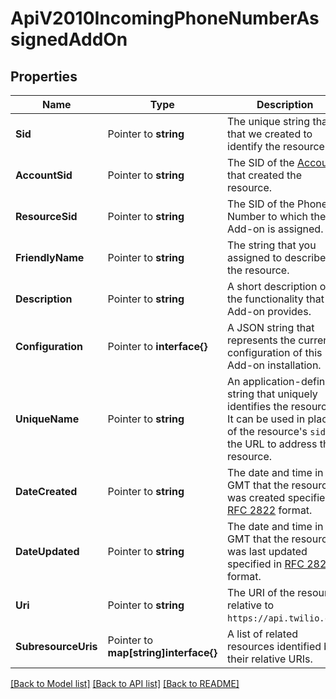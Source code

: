 # ApiV2010IncomingPhoneNumberAssignedAddOn

## Properties

Name | Type | Description | Notes
------------ | ------------- | ------------- | -------------
**Sid** | Pointer to **string** | The unique string that that we created to identify the resource. |
**AccountSid** | Pointer to **string** | The SID of the [Account](https://www.twilio.com/docs/iam/api/account) that created the resource. |
**ResourceSid** | Pointer to **string** | The SID of the Phone Number to which the Add-on is assigned. |
**FriendlyName** | Pointer to **string** | The string that you assigned to describe the resource. |
**Description** | Pointer to **string** | A short description of the functionality that the Add-on provides. |
**Configuration** | Pointer to **interface{}** | A JSON string that represents the current configuration of this Add-on installation. |
**UniqueName** | Pointer to **string** | An application-defined string that uniquely identifies the resource. It can be used in place of the resource's `sid` in the URL to address the resource. |
**DateCreated** | Pointer to **string** | The date and time in GMT that the resource was created specified in [RFC 2822](https://www.ietf.org/rfc/rfc2822.txt) format. |
**DateUpdated** | Pointer to **string** | The date and time in GMT that the resource was last updated specified in [RFC 2822](https://www.ietf.org/rfc/rfc2822.txt) format. |
**Uri** | Pointer to **string** | The URI of the resource, relative to `https://api.twilio.com`. |
**SubresourceUris** | Pointer to **map[string]interface{}** | A list of related resources identified by their relative URIs. |

[[Back to Model list]](../README.md#documentation-for-models) [[Back to API list]](../README.md#documentation-for-api-endpoints) [[Back to README]](../README.md)


